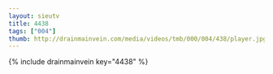 ```yaml
--- 
layout: sieutv
title: 4438
tags: ["004"]
thumb: http://drainmainvein.com/media/videos/tmb/000/004/438/player.jpg
---
```

{% include drainmainvein key="4438" %} 
